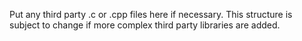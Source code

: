 Put any third party .c or .cpp files here if necessary. This structure is subject to change if more complex third party libraries are added.